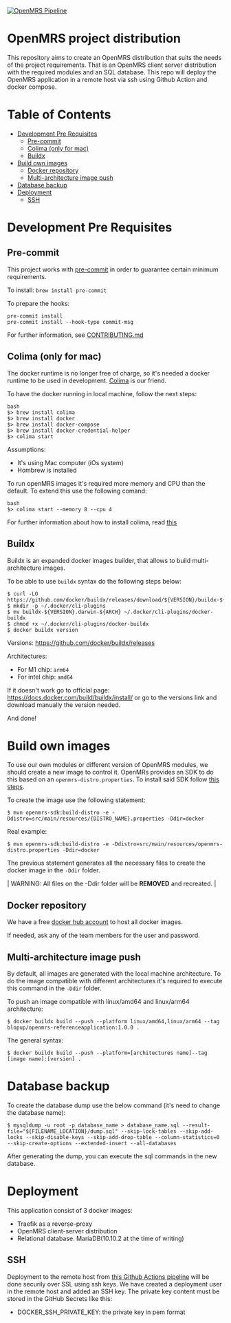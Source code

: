 [![OpenMRS Pipeline](https://github.com/OpenMRSTest/ReferenceApplication/actions/workflows/main.yml/badge.svg)](https://github.com/OpenMRSTest/ReferenceApplication/actions/workflows/main.yml)

# OpenMRS project distribution
This repository aims to create an OpenMRS distribution that suits the needs of the project requirements.
That is an OpenMRS client server distribution with the required modules and an SQL database.
This repo will deploy the OpenMRS application in a remote host via ssh using Github Action and docker compose.

# Table of Contents
* [Development Pre Requisites](#development-pre-requisites) 
  * [Pre-commit](#pre-commit)
  * [Colima (only for mac)](#colima-only-for-mac)
  * [Buildx](#buildx)
* [Build own images](#build-own-images)
  * [Docker repository](#docker-repository)
  * [Multi-architecture image push](#multi-architecture-image-push)
* [Database backup](#database-backup)
* [Deployment](#deployment)
  * [SSH](#ssh)

# Development Pre Requisites
## Pre-commit
This project works with [pre-commit](https://pre-commit.com) in order to
guarantee certain minimum requirements.

To install:
`brew install pre-commit`

To prepare the hooks:
```
pre-commit install
pre-commit install --hook-type commit-msg
```

For further information, see [CONTRIBUTING.md](https://github.com/BLOPUP-UPC/blopup-openmrs-distribution/blob/master/CONTRIBUTING.md)

## Colima (only for mac)
The docker runtime is no longer free of charge, so it's needed a docker runtime to be used in development. [Colima](https://github.com/abiosoft/colima) is our friend.

To have the docker running in local machine, follow the next steps: 
```
bash
$> brew install colima
$> brew install docker
$> brew install docker-compose
$> brew install docker-credential-helper
$> colima start
```

Assumptions:
* It's using Mac computer (iOs system)
* Hombrew is installed

To run openMRS images it's required more memory and CPU than the default. To extend this use the following comand:
```
bash
$> colima start --memory 8 --cpu 4
```

For further information about how to install colima, read [this](https://smallsharpsoftwaretools.com/tutorials/use-colima-to-run-docker-containers-on-macos/)

## Buildx
Buildx is an expanded docker images builder, that allows to build multi-architecture images.

To be able to use `buildx` syntax do the following steps below:
```
$ curl -LO https://github.com/docker/buildx/releases/download/${VERSION}/buildx-${VERSION}.darwin-${ARCH}
$ mkdir -p ~/.docker/cli-plugins
$ mv buildx-${VERSION}.darwin-${ARCH} ~/.docker/cli-plugins/docker-buildx
$ chmod +x ~/.docker/cli-plugins/docker-buildx
$ docker buildx version
```

Versions: https://github.com/docker/buildx/releases

Architectures:
* For M1 chip: `arm64`
* For intel chip: `amd64`

If it doesn't work go to official page: https://docs.docker.com/build/buildx/install/ or go to the versions link and download manually the version needed.

And done!

# Build own images
To use our own modules or different version of OpenMRS modules, we should create a new image to control it.
OpenMRs provides an SDK to do this based on an `openmrs-distro.properties`. To install said SDK follow [this steps](https://wiki.openmrs.org/display/docs/OpenMRS+SDK#OpenMRSSDK-Installation).

To create the image use the following statement:
```
$ mvn openmrs-sdk:build-distro -e -Ddistro=src/main/resources/{DISTRO_NAME}.properties -Ddir=docker
```
Real example: 
```
$ mvn openmrs-sdk:build-distro -e -Ddistro=src/main/resources/openmrs-distro.properties -Ddir=docker
```

The previous statement generates all the necessary files to create the docker image in the `-Ddir` folder.

| WARNING: All files on the -Ddir folder will be **REMOVED** and recreated. |

## Docker repository
We have a free [docker hub account](https://hub.docker.com/repository/docker/blopup/openmrs-referenceapplication) to host all docker images.

If needed, ask any of the team members for the user and password.

## Multi-architecture image push
By default, all images are generated with the local machine architecture. To do the image compatible with different architectures it's required to execute this command in the `-Ddir` folder.

To push an image compatible with linux/amd64 and linux/arm64 architecture:
```
$ docker buildx build --push --platform linux/amd64,linux/arm64 --tag blopup/openmrs-referenceapplication:1.0.0 .
```

The general syntax:
```
$ docker buildx build --push --platform=[architectures name]--tag [image name]:[version] .
```

# Database backup
To create the database dump use the below command (it's need to change the database name):
```
$ mysqldump -u root -p database_name > database_name.sql --result-file="${FILENAME_LOCATION}/dump.sql" --skip-lock-tables --skip-add-locks --skip-disable-keys --skip-add-drop-table --column-statistics=0 --skip-create-options --extended-insert --all-databases
```
After generating the dump, you can execute the sql commands in the new database.

# Deployment
This application consist of 3 docker images:
* Traefik as a reverse-proxy
* OpenMRS client-server distribution
* Relational database. MariaDB(10.10.2 at the time of writing) 

## SSH
Deployment to the remote host from [this Github Actions pipeline](https://github.com/BLOPUP-UPC/blopup-openmrs-distribution/blob/master/.github/workflows/main.yml) will be done securily over SSL using ssh keys. We have created a deployment user in the remote host and added an SSH key. The private key content must be stored in the GitHub Secrets like this:
* DOCKER_SSH_PRIVATE_KEY: the private key in pem format